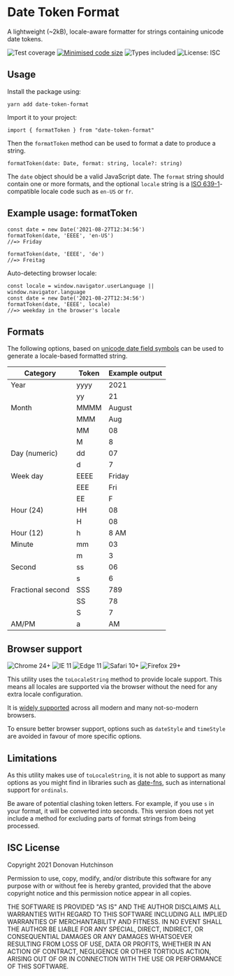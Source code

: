 # Date Token Format

A lightweight (~2kB), locale-aware formatter for strings containing unicode date tokens.

![Test coverage](https://badgen.net/badge/coverage/100%25/green) [![Minimised code size](https://badgen.net/bundlephobia/min/date-token-format)](https://bundlephobia.com/package/date-token-format) ![Types included](https://badgen.net/npm/types/date-token-format) ![License: ISC](https://badgen.net/npm/license/date-token-format)

## Usage

Install the package using:

```
yarn add date-token-format
```

Import it to your project:

```
import { formatToken } from "date-token-format"
```

Then the `formatToken` method can be used to format a date to produce a string.

```
formatToken(date: Date, format: string, locale?: string)
```

The `date` object should be a valid JavaScript date. The `format` string should contain one or more formats, and the optional `locale` string is a [ISO 639-1](https://en.wikipedia.org/wiki/List_of_ISO_639-1_codes)-compatible locale code such as `en-US` or `fr`.

## Example usage: formatToken

```
const date = new Date('2021-08-27T12:34:56')
formatToken(date, 'EEEE', 'en-US')
//=> Friday

formatToken(date, 'EEEE', 'de')
//=> Freitag
```

Auto-detecting browser locale:

```
const locale = window.navigator.userLanguage || window.navigator.language
const date = new Date('2021-08-27T12:34:56')
formatToken(date, 'EEEE', locale)
//=> weekday in the browser's locale
```

## Formats

The following options, based on [unicode date field symbols](https://www.unicode.org/reports/tr35/tr35-dates.html#Date_Field_Symbol_Table) can be used to generate a locale-based formatted string.

| Category          | Token    | Example output |
| ----------------- | -------- | -------------- |
| Year              | yyyy     | 2021           |
|                   | yy       | 21             |
| Month             | MMMM     | August         |
|                   | MMM      | Aug            |
|                   | MM       | 08             |
|                   | M        | 8              |
| Day (numeric)     | dd       | 07             |
|                   | d        | 7              |
| Week day          | EEEE     | Friday         |
|                   | EEE      | Fri            |
|                   | EE       | F              |
| Hour (24)         | HH       | 08             |
|                   | H        | 08             |
| Hour (12)         | h        | 8 AM           |
| Minute            | mm       | 03             |
|                   | m        | 3              |
| Second            | ss       | 06             |
|                   | s        | 6              |
| Fractional second | SSS      | 789            |
|                   | SS       | 78             |
|                   | S        | 7              |
| AM/PM             | a        | AM             |

## Browser support

![Chrome 24+](https://badgen.net/badge/icon/24%2b?icon=chrome&label=chrome&color=green) ![IE 11](https://badgen.net/badge/icon/11%2b?icon=windows&label=ie&color=green) ![Edge 11](https://badgen.net/badge/icon/12%2b?icon=windows&label=edge&color=green) ![Safari 10+](https://badgen.net/badge/icon/10%2b?icon=apple&label=safari&color=green) ![Firefox 29+](https://badgen.net/badge/icon/29%2b?icon=firefox&label=firefox&color=green)

This utility uses the `toLocaleString` method to provide locale support. This means all locales are supported via the browser without the need for any extra locale configuration.

It is [widely supported](https://caniuse.com/?search=toLocaleString) across all modern and many not-so-modern browsers.

To ensure better browser support, options such as `dateStyle` and `timeStyle` are avoided in favour of more specific options.

## Limitations

As this utility makes use of `toLocaleString`, it is not able to support as many options as you might find in libraries such as [date-fns](http://date-fns.org), such as international support for `ordinals`.

Be aware of potential clashing token letters. For example, if you use `s` in your format, it will be converted into seconds. This version does not yet include a method for excluding parts of format strings from being processed.

## ISC License

Copyright 2021 Donovan Hutchinson

Permission to use, copy, modify, and/or distribute this software for any purpose with or without fee is hereby granted, provided that the above copyright notice and this permission notice appear in all copies.

THE SOFTWARE IS PROVIDED "AS IS" AND THE AUTHOR DISCLAIMS ALL WARRANTIES WITH REGARD TO THIS SOFTWARE INCLUDING ALL IMPLIED WARRANTIES OF MERCHANTABILITY AND FITNESS. IN NO EVENT SHALL THE AUTHOR BE LIABLE FOR ANY SPECIAL, DIRECT, INDIRECT, OR CONSEQUENTIAL DAMAGES OR ANY DAMAGES WHATSOEVER RESULTING FROM LOSS OF USE, DATA OR PROFITS, WHETHER IN AN ACTION OF CONTRACT, NEGLIGENCE OR OTHER TORTIOUS ACTION, ARISING OUT OF OR IN CONNECTION WITH THE USE OR PERFORMANCE OF THIS SOFTWARE.
